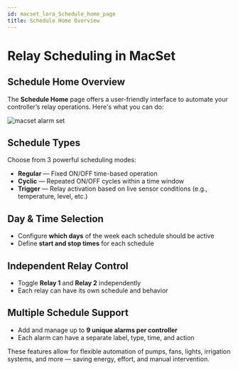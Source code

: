 ```yaml
---
id: macset_lora_Schedule_home_page
title: Schedule Home Overview
---
```


# Relay Scheduling in MacSet

## Schedule Home Overview

The **Schedule Home** page offers a user-friendly interface to automate your controller’s relay operations. Here's what you can do:

![macset alarm set](/img/controller/schedule_home_page.svg)

## Schedule Types
Choose from 3 powerful scheduling modes:
- **Regular** — Fixed ON/OFF time-based operation
- **Cyclic** — Repeated ON/OFF cycles within a time window
- **Trigger** — Relay activation based on live sensor conditions (e.g., temperature, level, etc.)

## Day & Time Selection
- Configure **which days** of the week each schedule should be active
- Define **start and stop times** for each schedule

## Independent Relay Control
- Toggle **Relay 1** and **Relay 2** independently
- Each relay can have its own schedule and behavior

## Multiple Schedule Support
- Add and manage up to **9 unique alarms per controller**
- Each alarm can have a separate label, type, time, and action

These features allow for flexible automation of pumps, fans, lights, irrigation systems, and more — saving energy, effort, and manual intervention.